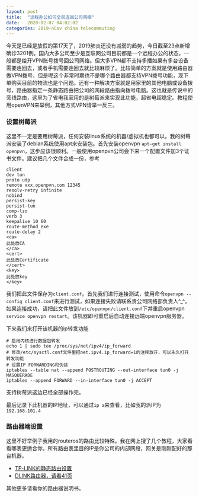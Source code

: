 ```yaml
---
layout: post
title:  "远程办公如何全局连回公司网络"
date:   2020-02-07 04:02:02
categories: 2019-nCov china telecommuting
---
```

今天是已经是放假的第17天了，2019肺炎还没有减弱的趋势，今日截至23点新增确诊3201例。国内大多公司至少是互联网公司目前都是一个远程办公的状态，一般都是给开VPN账号拨号回公司网络。但大多VPN都不支持多播如果有多台设备需要连回去，或者手机需要连回去就比较麻烦了。比较简单的方案就是使用路由器做VPN拨号，但是呢这个非常时期也不是哪个路由器都支持VPN拨号功能，现下单购买目前的物流也是个问题。还有一种解决方案就是用家里的其他电脑或设备拨号，路由器指定一条静态路由把公司的网段路由指向拨号电脑。这也就是传说中的旁线路由，这里为了省电我家用的是树莓派来实现此功能，超省电超稳定。教程使用openVPN来举例，其他方式VPN请举一反三。

### 设置树莓派
这里不一定是要用树莓派，任何安装linux系统的机器/虚拟机也都可以。我的树莓派安装了debian系统使用apt来安装包。首先安装openvpn `apt-get install openpvn`，这步应该很顺利。一般使用openpvn公司会下来一个配置文件加3个证书文件。建议把几个文件合成一份，参考
~~~ config
client
dev tun
proto udp
remote xxx.openpvn.com 12345  
resolv-retry infinite
nobind
persist-key
persist-tun
comp-lzo
verb 3
keepalive 10 60
route-method exe
route-delay 2
<ca>
此处放CA
</ca>
<cert>
此处放Certificate
</cert>
<key>
此处放key
</key>
~~~
我们把此文件保存为`client.conf`。首先我们进行连接测试，使用命令`openvpn --config client.conf`来进行测试，如果连接失败请联系贵公司网络部负责人^_^。如果连接成功，请把此文件放到`/etc/openvpn/client.conf`下并重启openvpn `service openvpn restart`。该机器即可重启后自动连接远端openvpn服务器。

下来我们来打开该机器的ip转发功能
~~~ shell
# 启用内核进行数据包转发
echo 1 | sudo tee /proc/sys/net/ipv4/ip_forward
# 修改/etc/sysctl.conf文件里把net.ipv4.ip_forward=1的注释放开，可以永久打开转发功能
# 设置IP FORWARDING和伪装
iptables --table nat --append POSTROUTING --out-interface tun0 -j MASQUERADE
iptables --append FORWARD --in-interface tun0 -j ACCEPT
~~~
支持树莓派这边已经全部操作完。

最后记录下此机器的IP地址，可以通过`ip a`来查看，比如我的派IP为`192.168.101.4`

### 路由器端设置
这里不好举例子我用的routeros的路由比较特殊。我在网上搜了几个教程，大家看看哪表更适合你。所有路由表里目的IP是你公司的内部网段，网关是刚刚配好的那台机器。

* [TP-LINK的静态路由设置](https://service.tp-link.com.cn/detail_article_28.html)
* [DLINK路由器，请看41页](http://support.dlink.com.cn/download.ashx?file=525)

其他更多请看你的路由器说明书。